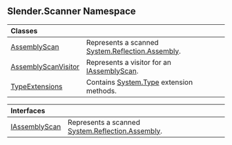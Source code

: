 ## Slender.Scanner Namespace

| Classes | |
| :--- | :--- |
| [AssemblyScan](Slender.Scanner.AssemblyScan.md 'Slender.Scanner.AssemblyScan') | Represents a scanned [System.Reflection.Assembly](https://docs.microsoft.com/en-us/dotnet/api/System.Reflection.Assembly 'System.Reflection.Assembly'). |
| [AssemblyScanVisitor](Slender.Scanner.AssemblyScanVisitor.md 'Slender.Scanner.AssemblyScanVisitor') | Represents a visitor for an [IAssemblyScan](Slender.Scanner.IAssemblyScan.md 'Slender.Scanner.IAssemblyScan'). |
| [TypeExtensions](Slender.Scanner.TypeExtensions.md 'Slender.Scanner.TypeExtensions') | Contains [System.Type](https://docs.microsoft.com/en-us/dotnet/api/System.Type 'System.Type') extension methods. |

| Interfaces | |
| :--- | :--- |
| [IAssemblyScan](Slender.Scanner.IAssemblyScan.md 'Slender.Scanner.IAssemblyScan') | Represents a scanned [System.Reflection.Assembly](https://docs.microsoft.com/en-us/dotnet/api/System.Reflection.Assembly 'System.Reflection.Assembly'). |
